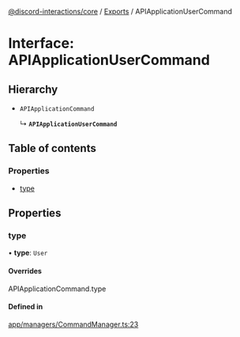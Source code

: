 [@discord-interactions/core](../README.md) / [Exports](../modules.md) / APIApplicationUserCommand

# Interface: APIApplicationUserCommand

## Hierarchy

- `APIApplicationCommand`

  ↳ **`APIApplicationUserCommand`**

## Table of contents

### Properties

- [type](APIApplicationUserCommand.md#type)

## Properties

### type

• **type**: `User`

#### Overrides

APIApplicationCommand.type

#### Defined in

[app/managers/CommandManager.ts:23](https://github.com/ssMMiles/discord-interactions/blob/50693ee/packages/core/src/app/managers/CommandManager.ts#L23)
